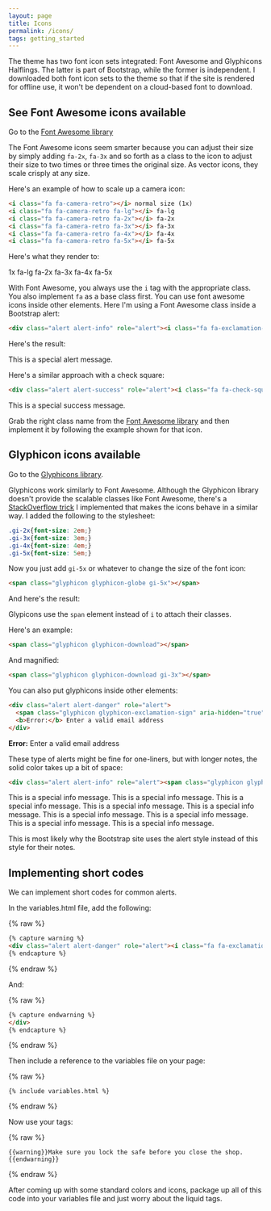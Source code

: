 ```yaml
---
layout: page
title: Icons
permalink: /icons/
tags: getting_started
---
```


The theme has two font icon sets integrated: Font Awesome and Glyphicons Halflings. The latter is part of Bootstrap, while the former is independent. I downloaded both font icon sets to the theme so that if the site is rendered for offline use, it won't be dependent on a cloud-based font to download.

## See Font Awesome icons available

Go to the [Font Awesome library](http://fortawesome.github.io/Font-Awesome/icons/)

The Font Awesome icons seem smarter because you can adjust their size by simply adding `fa-2x`, `fa-3x` and so forth as a class to the icon to adjust their size to two times or three times the original size. As vector icons, they scale crisply at any size.

Here's an example of how to scale up a camera icon:

```html
<i class="fa fa-camera-retro"></i> normal size (1x)
<i class="fa fa-camera-retro fa-lg"></i> fa-lg
<i class="fa fa-camera-retro fa-2x"></i> fa-2x
<i class="fa fa-camera-retro fa-3x"></i> fa-3x
<i class="fa fa-camera-retro fa-4x"></i> fa-4x
<i class="fa fa-camera-retro fa-5x"></i> fa-5x
```

Here's what they render to:

<i class="fa fa-camera-retro"></i> 1x
<i class="fa fa-camera-retro fa-lg"></i> fa-lg
<i class="fa fa-camera-retro fa-2x"></i> fa-2x
<i class="fa fa-camera-retro fa-3x"></i> fa-3x
<i class="fa fa-camera-retro fa-4x"></i> fa-4x
<i class="fa fa-camera-retro fa-5x"></i> fa-5x

With Font Awesome, you always use the `i` tag with the appropriate class. You also implement `fa` as a base class first. You can use font awesome icons inside other elements. Here I'm using a Font Awesome class inside a Bootstrap alert:

```html
<div class="alert alert-info" role="alert"><i class="fa fa-exclamation-circle fa-lg"></i> This is a special alert message.</div>
```

Here's the result:

<div class="alert alert-info" role="alert"><i class="fa fa-exclamation-circle fa-lg"></i> This is a special alert message.</div>

Here's a similar approach with a check square:

```html
<div class="alert alert-success" role="alert"><i class="fa fa-check-square-o fa-lg"></i> This is a special success message.</div>
```

<div class="alert alert-success" role="alert"><i class="fa fa-check-square-o fa-lg"></i> This is a special success message.</div>


Grab the right class name from the [Font Awesome library](http://fortawesome.github.io/Font-Awesome/icons/) and then implement it by following the example shown for that icon.


## Glyphicon icons available

Go to the [Glyphicons library](http://getbootstrap.com/components/#glyphicons). 

Glyphicons work similarly to Font Awesome. Although the Glyphicon library doesn't provide the scalable classes like Font Awesome, there's a [StackOverflow trick](http://stackoverflow.com/questions/24960201/how-do-i-make-glyphicons-bigger-change-size) I implemented that makes the icons behave in a similar way. I added the following to the stylesheet:

```css
.gi-2x{font-size: 2em;}
.gi-3x{font-size: 3em;}
.gi-4x{font-size: 4em;}
.gi-5x{font-size: 5em;}
```

Now you just add `gi-5x` or whatever to change the size of the font icon:

```html
<span class="glyphicon glyphicon-globe gi-5x"></span>
```

And here's the result:

<span class="glyphicon glyphicon-globe gi-5x"></span>

Glypicons use the `span` element instead of `i` to attach their classes. 

Here's an example:

```html
<span class="glyphicon glyphicon-download"></span>
```

<span class="glyphicon glyphicon-download"></span>

And magnified:

```html
<span class="glyphicon glyphicon-download gi-3x"></span>
```

<span class="glyphicon glyphicon-download gi-3x"></span>

You can also put glyphicons inside other elements:

```html
<div class="alert alert-danger" role="alert">
  <span class="glyphicon glyphicon-exclamation-sign" aria-hidden="true"></span>
  <b>Error:</b> Enter a valid email address
</div>
```

<div class="alert alert-danger" role="alert">
  <span class="glyphicon glyphicon-exclamation-sign" aria-hidden="true"></span>
  <b>Error:</b> Enter a valid email address
</div>

These type of alerts might be fine for one-liners, but with longer notes, the solid color takes up a bit of space:

```html
<div class="alert alert-info" role="alert"><span class="glyphicon glyphicon-question-sign"></span> This is a special info message. This is a special info message. This is a special info message. This is a special info message. This is a special info message. This is a special info message. This is a special info message. This is a special info message. This is a special info message. </div>
```

<div class="alert alert-info" role="alert"><span class="glyphicon glyphicon-question-sign"></span> This is a special info message. This is a special info message. This is a special info message. This is a special info message. This is a special info message. This is a special info message. This is a special info message. This is a special info message. This is a special info message. </div>

This is most likely why the Bootstrap site uses the alert style instead of this style for their notes.


## Implementing short codes

We can implement short codes for common alerts. 

In the variables.html file, add the following:

{% raw %}
```html
{% capture warning %}
<div class="alert alert-danger" role="alert"><i class="fa fa-exclamation"></i>
{% endcapture %}
```
{% endraw %}

And: 

{% raw %}
```html
{% capture endwarning %}
</div>
{% endcapture %}
```
{% endraw %}

Then include a reference to the variables file on your page:

{% raw %}
```
{% include variables.html %}
```
{% endraw %}

Now use your tags:

{% raw %}
```liquid
{{warning}}Make sure you lock the safe before you close the shop.{{endwarning}}
```
{% endraw %}




After coming up with some standard colors and icons, package up all of this code into your variables file and just worry about the liquid tags.


